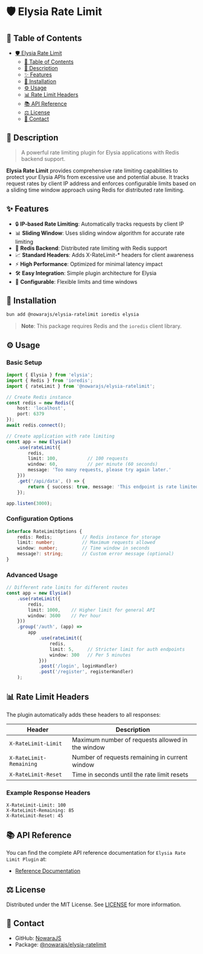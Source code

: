 # 🛡️ Elysia Rate Limit

## 📌 Table of Contents

- [🛡️ Elysia Rate Limit](#-elysia-rate-limit)
	- [📌 Table of Contents](#-table-of-contents)
	- [📝 Description](#-description)
	- [✨ Features](#-features)
	- [🔧 Installation](#-installation)
	- [⚙️ Usage](#-usage)
	- [📊 Rate Limit Headers](#-rate-limit-headers)
	- [📚 API Reference](#-api-reference)
	- [⚖️ License](#-license)
	- [📧 Contact](#-contact)

## 📝 Description

> A powerful rate limiting plugin for Elysia applications with Redis backend support.

**Elysia Rate Limit** provides comprehensive rate limiting capabilities to protect your Elysia APIs from excessive use and potential abuse. It tracks request rates by client IP address and enforces configurable limits based on a sliding time window approach using Redis for distributed rate limiting.

## ✨ Features

- 🔒 **IP-based Rate Limiting**: Automatically tracks requests by client IP
- 📊 **Sliding Window**: Uses sliding window algorithm for accurate rate limiting
- 🚀 **Redis Backend**: Distributed rate limiting with Redis support
- 📈 **Standard Headers**: Adds X-RateLimit-* headers for client awareness
- ⚡ **High Performance**: Optimized for minimal latency impact
- 🛠️ **Easy Integration**: Simple plugin architecture for Elysia
- 🎯 **Configurable**: Flexible limits and time windows

## 🔧 Installation

```bash
bun add @nowarajs/elysia-ratelimit ioredis elysia
```

> **Note**: This package requires Redis and the `ioredis` client library.

## ⚙️ Usage

### Basic Setup

```ts
import { Elysia } from 'elysia';
import { Redis } from 'ioredis';
import { rateLimit } from '@nowarajs/elysia-ratelimit';

// Create Redis instance
const redis = new Redis({
	host: 'localhost',
	port: 6379
});
await redis.connect();

// Create application with rate limiting
const app = new Elysia()
	.use(rateLimit({
		redis,
		limit: 100,           // 100 requests
		window: 60,           // per minute (60 seconds)
		message: 'Too many requests, please try again later.'
	}))
	.get('/api/data', () => {
		return { success: true, message: 'This endpoint is rate limited' };
	});

app.listen(3000);
```

### Configuration Options

```ts
interface RateLimitOptions {
	redis: Redis;           // Redis instance for storage
	limit: number;          // Maximum requests allowed
	window: number;         // Time window in seconds
	message?: string;       // Custom error message (optional)
}
```

### Advanced Usage

```ts
// Different rate limits for different routes
const app = new Elysia()
	.use(rateLimit({
		redis,
		limit: 1000,    // Higher limit for general API
		window: 3600    // Per hour
	}))
	.group('/auth', (app) => 
		app
			.use(rateLimit({
				redis,
				limit: 5,     // Stricter limit for auth endpoints
				window: 300   // Per 5 minutes
			}))
			.post('/login', loginHandler)
			.post('/register', registerHandler)
	);
```

## 📊 Rate Limit Headers

The plugin automatically adds these headers to all responses:

| Header | Description |
|--------|-------------|
| `X-RateLimit-Limit` | Maximum number of requests allowed in the window |
| `X-RateLimit-Remaining` | Number of requests remaining in current window |
| `X-RateLimit-Reset` | Time in seconds until the rate limit resets |

### Example Response Headers

```
X-RateLimit-Limit: 100
X-RateLimit-Remaining: 85
X-RateLimit-Reset: 45
```

## 📚 API Reference

You can find the complete API reference documentation for `Elysia Rate Limit Plugin` at:

- [Reference Documentation](https://nowarajs.github.io/elysia-ratelimit/)

## ⚖️ License

Distributed under the MIT License. See [LICENSE](./LICENSE) for more information.

## 📧 Contact

- GitHub: [NowaraJS](https://github.com/NowaraJS)
- Package: [@nowarajs/elysia-ratelimit](https://www.npmjs.com/package/@nowarajs/elysia-ratelimit)
